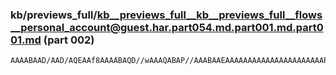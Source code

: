 ### kb/previews_full/kb__previews_full__kb__previews_full__flows__personal_account@guest.har.part054.md.part001.md.part001.md (part 002)

```md
AAAABAAD/AAD/AQEAAf8AAAABAQD//wAAAQABAP//AAABAAEAAAAAAAAAAAAAAAAAAAAAAP8AAQABAAAAAAAAAP8AAAAAAAAAAQAAAP8BAAABAAAAA
```

```
